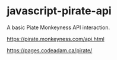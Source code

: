 # javascript-pirate-api

A basic Piate Monkeyness API interaction. 

https://pirate.monkeyness.com/api.html

https://pages.codeadam.ca/pirate/
